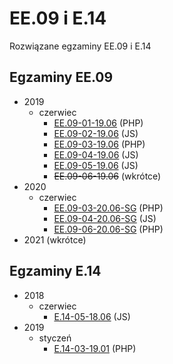 # EE.09 i E.14
Rozwiązane egzaminy EE.09 i E.14

## Egzaminy EE.09
* 2019
	* czerwiec
		* [EE.09-01-19.06](egzaminy/ee.09/2019/czerwiec/EE.09-01-19.06/) (PHP)
		* [EE.09-02-19.06](egzaminy/ee.09/2019/czerwiec/EE.09-02-19.06/) (JS)
		* [EE.09-03-19.06](egzaminy/ee.09/2019/czerwiec/EE.09-03-19.06/) (PHP)
		* [EE.09-04-19.06](egzaminy/ee.09/2019/czerwiec/EE.09-04-19.06/) (JS)
		* [EE.09-05-19.06](egzaminy/ee.09/2019/czerwiec/EE.09-05-19.06/) (JS)
		* ~~EE.09-06-19.06~~ (wkrótce)
* 2020
	* czerwiec
		* [EE.09-03-20.06-SG](egzaminy/ee.09/2020/czerwiec/EE.09-03-20.06-SG/) (PHP)
		* [EE.09-04-20.06-SG](egzaminy/ee.09/2020/czerwiec/EE.09-04-20.06-SG/) (JS)
		* [EE.09-06-20.06-SG](egzaminy/ee.09/2020/czerwiec/EE.09-06-20.06-SG/) (PHP)
* 2021 (wkrótce)

## Egzaminy E.14
* 2018
	* czerwiec
		* [E.14-05-18.06](egzaminy/e.14/2018/czerwiec/E.14-05-18.06/) (JS)
* 2019
	* styczeń
		* [E.14-03-19.01](egzaminy/e.14/2019/styczeń/E.14-03-19.01/) (PHP)